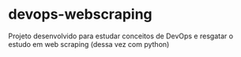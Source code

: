 # devops-webscraping
Projeto desenvolvido para estudar conceitos de DevOps e resgatar o estudo em web scraping (dessa vez com python)
